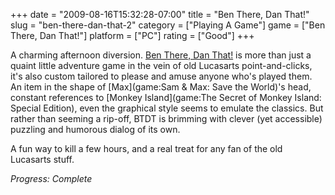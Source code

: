 +++
date = "2009-08-16T15:32:28-07:00"
title = "Ben There, Dan That!"
slug = "ben-there-dan-that-2"
category = ["Playing A Game"]
game = ["Ben There, Dan That!"]
platform = ["PC"]
rating = ["Good"]
+++

A charming afternoon diversion.  <a href="http://www.zombie-cow.com/?page_id=17">Ben There, Dan That!</a> is more than just a quaint little adventure game in the vein of old Lucasarts point-and-clicks, it's also custom tailored to please and amuse anyone who's played them.  An item in the shape of [Max](game:Sam & Max: Save the World)'s head, constant references to [Monkey Island](game:The Secret of Monkey Island: Special Edition), even the graphical style seems to emulate the classics.  But rather than seeming a rip-off, BTDT is brimming with clever (yet accessible) puzzling and humorous dialog of its own.

A fun way to kill a few hours, and a real treat for any fan of the old Lucasarts stuff.

<i>Progress: Complete</i>
